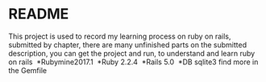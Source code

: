 # README

This project is used to record my learning process on ruby on rails, submitted by chapter, there are many unfinished parts on the submitted description, you can get the project and run, to understand and learn ruby on rails
  *Rubymine2017.1
  *Ruby 2.2.4
  *Rails 5.0
  *DB sqlite3
  find more in the Gemfile
